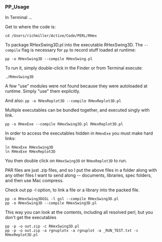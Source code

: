 ### PP_Usage

In Terminal ...

Get to where the code is:

`cd /Users/richmiller/Active/Code/PERL/RHex`

To package RHexSwing3D.pl into the executable RHexSwing3D.  The `--compile` flag is necessary for `pp` to record stuff loaded at runtime:

`pp -o RHexSwing3D --compile RHexSwing.pl`

To run it, simply double-click in the Finder or from Terminal execute:

`./RHexSwing3D`

A few "use" modules were not found because they were autoloaded at runtime.  Simply "use" them explicitly.

And also:
`pp -o RHexReplot3D --compile RHexReplot3D.pl`

Multiple executables can be bundled together, and executed singly with link.

`pp -o RHexExe --compile RHexSwing3D.pl RHexReplot3D.pl`

In order to access the executables hidden in `RHexExe` you must make hard links:

```
ln RHexExe RHexSwing3D
ln RHexExe RHexReplot3D
```
You then double click on `RHexSwing3D` or `RHexReplot3D` to run.

PAR files are just .zip files, and so I put the above files in a folder along with any other files I want to send along -- documents, libraries, spec folders, and then use Mac compress.

Check out pp -l option, to link a file or a library into the packed file.

```
pp -o RHexSwing3DGSL -l gsl --compile RHexSwing3D.pl
pp -o RHexSwing3D --compile RHexSwing3D.pl
```

This way you can look at the contents, including all resolved perl, but you don't get the executables

```
pp -p -o out.zip -c RHexSwing3D.pl
pp -p -o out.zip -a rgnuplotx -a rgnuplot -a _RUN_TEST.txt -c RHexReplot3D.pl
```
